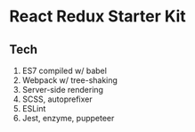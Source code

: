 # React Redux Starter Kit

## Tech

1. ES7 compiled w/ babel
1. Webpack w/ tree-shaking
1. Server-side rendering
1. SCSS, autoprefixer
1. ESLint
1. Jest, enzyme, puppeteer
